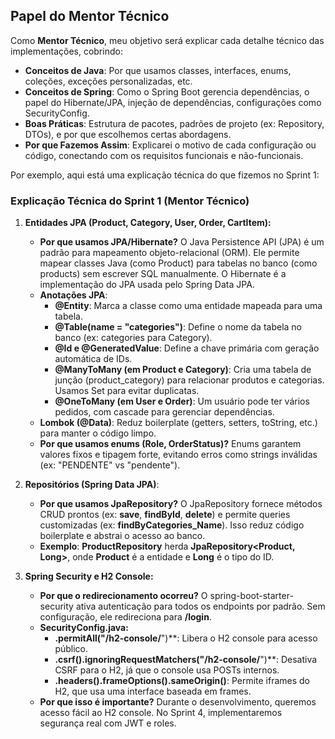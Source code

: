 ## Papel do Mentor Técnico
Como **Mentor Técnico**, meu objetivo será explicar cada detalhe técnico das implementações, cobrindo:

- **Conceitos de Java**: Por que usamos classes, interfaces, enums, coleções, exceções personalizadas, etc.
- **Conceitos de Spring**: Como o Spring Boot gerencia dependências, o papel do Hibernate/JPA, injeção de dependências, configurações como SecurityConfig.
- **Boas Práticas**: Estrutura de pacotes, padrões de projeto (ex: Repository, DTOs), e por que escolhemos certas abordagens.
- **Por que Fazemos Assim**: Explicarei o motivo de cada configuração ou código, conectando com os requisitos funcionais e não-funcionais.

Por exemplo, aqui está uma explicação técnica do que fizemos no Sprint 1:

### Explicação Técnica do Sprint 1 (Mentor Técnico)

1. **Entidades JPA (Product, Category, User, Order, CartItem):**
    - **Por que usamos JPA/Hibernate?** 
        O Java Persistence API (JPA) é um padrão para mapeamento objeto-relacional (ORM). Ele permite mapear classes Java (como Product) para tabelas no banco (como products) sem escrever SQL manualmente. O Hibernate é a implementação do JPA usada pelo Spring Data JPA.
    - **Anotações JPA**:
      - **@Entity**: Marca a classe como uma entidade mapeada para uma tabela.
      - **@Table(name = "categories")**: Define o nome da tabela no banco (ex: categories para Category).
      - **@Id e @GeneratedValue**: Define a chave primária com geração automática de IDs.
      - **@ManyToMany (em Product e Category)**: Cria uma tabela de junção (product_category) para relacionar produtos e categorias. Usamos Set para evitar duplicatas.
      - **@OneToMany (em User e Order)**: Um usuário pode ter vários pedidos, com cascade para gerenciar dependências.
   - **Lombok (@Data)**: Reduz boilerplate (getters, setters, toString, etc.) para manter o código limpo.
   - **Por que usamos enums (Role, OrderStatus)?** Enums garantem valores fixos e tipagem forte, evitando erros como strings inválidas (ex: "PENDENTE" vs "pendente").

2. **Repositórios (Spring Data JPA)**:
     - **Por que usamos JpaRepository?** O JpaRepository fornece métodos CRUD prontos (ex: **save**, **findById**, **delete**) e permite queries customizadas 
   (ex: **findByCategories_Name**). Isso reduz código boilerplate e abstrai o acesso ao banco.
     - **Exemplo**: __ProductRepository__ herda **JpaRepository<Product, Long>**, onde **Product** é a entidade e **Long** é o tipo do ID.   
3. **Spring Security e H2 Console:**
    - **Por que o redirecionamento ocorreu?** O spring-boot-starter-security ativa autenticação para todos os endpoints por padrão. 
    Sem configuração, ele redireciona para **/login**.
    - **SecurityConfig.java:**
        *  **.permitAll("/h2-console/**")**: Libera o H2 console para acesso público.
        * **.csrf().ignoringRequestMatchers("/h2-console/**")**: Desativa CSRF para o H2, já que o console usa POSTs internos.
        * **.headers().frameOptions().sameOrigin()**: Permite iframes do H2, que usa uma interface baseada em frames.
    - **Por que isso é importante?** Durante o desenvolvimento, queremos acesso fácil ao H2 console. No Sprint 4, implementaremos segurança real com JWT e roles.